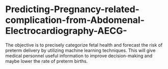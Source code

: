 # Predicting-Pregnancy-related-complication-from-Abdomenal-Electrocardiography-AECG-
The objective is to precisely categorize fetal health and forecast the risk of preterm delivery by utilizing machine learning techniques. This will give medical personnel useful information to improve decision-making and maybe lower the rate of preterm births. 
